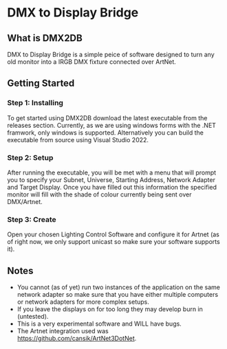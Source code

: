# DMX to Display Bridge

## What is DMX2DB
DMX to Display Bridge is a simple peice of software designed to turn any old monitor into a IRGB DMX fixture connected over ArtNet.

## Getting Started

### Step 1: Installing
To get started using DMX2DB download the latest executable from the releases section. Currently, as we are using windows forms with the .NET framwork, only windows is supported. Alternatively you can build the executable from source using Visual Studio 2022.

### Step 2: Setup
After running the executable, you will be met with a menu that will prompt you to specify your Subnet, Universe, Starting Address, Network Adapter and Target Display. Once you have filled out this information the specified monitor will fill with the shade of colour currently being sent over DMX/Artnet.

### Step 3: Create
Open your chosen Lighting Control Software and configure it for Artnet (as of right now, we only support unicast so make sure your software supports it).

## Notes
- You cannot (as of yet) run two instances of the application on the same network adapter so make sure that you have either multiple computers or network adapters for more complex setups.
- If you leave the displays on for too long they may develop burn in (untested).
- This is a very experimental software and WILL have bugs.
- The Artnet integration used was https://github.com/cansik/ArtNet3DotNet.
